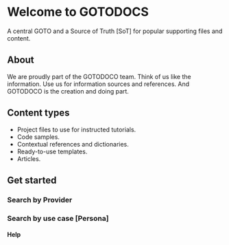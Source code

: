 # Welcome to GOTODOCS
A central GOTO and a Source of Truth [SoT] for popular supporting files and content. 

## About
We are proudly part of the GOTODOCO team.
Think of us like the information. Use us for information sources and references. And GOTODOCO is the creation and doing part.

## Content types

- Project files to use for instructed tutorials.
- Code samples.
- Contextual references and dictionaries.
- Ready-to-use templates.
- Articles.

## Get started


### Search by Provider


### Search by use case [Persona]


#### Help

